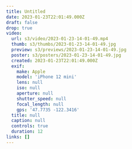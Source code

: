 ```yaml
---
title: Untitled
date: 2023-01-23T22:01:49.000Z
draft: false
drop: true
video:
  url: s3/video/2023-01-23-14-01-49.mp4
  thumb: s3/thumbs/2023-01-23-14-01-49.jpg
  preview: s3/previews/2023-01-23-14-01-49.jpg
  poster: s3/posters/2023-01-23-14-01-49.jpg
  created: 2023-01-23T22:01:49.000Z
  exif:
    make: Apple
    model: 'iPhone 12 mini'
    lens: null
    iso: null
    aperture: null
    shutter_speed: null
    focal_length: null
    gps: '47.7735 -122.3416'
  title: null
  caption: null
  controls: true
  duration: 12
links: []
---
```

